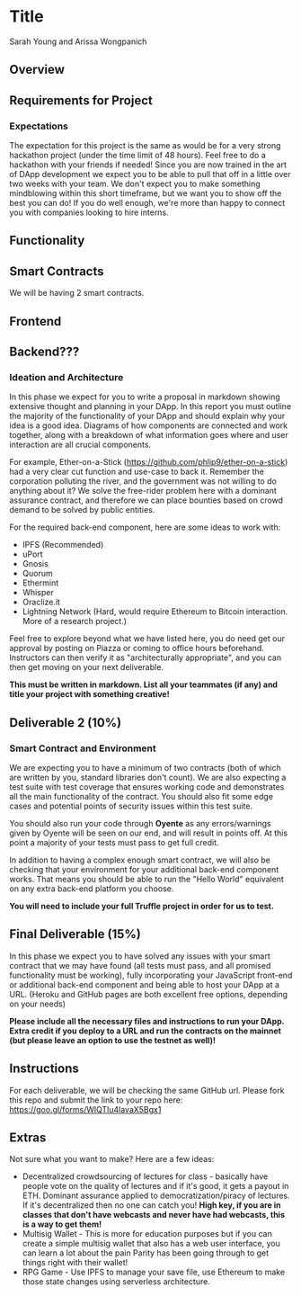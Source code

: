 # Title

Sarah Young and Arissa Wongpanich


## Overview



## Requirements for Project


### Expectations

The expectation for this project is the same as would be for a very strong hackathon project (under the time limit of 48 hours). Feel free to do a hackathon with your friends if needed! Since you are now trained in the art of DApp development we expect you to be able to pull that off in a little over two weeks with your team. We don't expect you to make something mindblowing within this short timeframe, but we want you to show off the best you can do! If you do well enough, we're more than happy to connect you with companies looking to hire interns.

## Functionality

## Smart Contracts

We will be having 2 smart contracts. 

## Frontend

## Backend???

### Ideation and Architecture

In this phase we expect for you to write a proposal in markdown showing extensive thought and planning in your DApp. In this report you must outline the majority of the functionality of your DApp and should explain why your idea is a good idea. Diagrams of how components are connected and work together, along with a breakdown of what information goes where and user interaction are all crucial components.

For example, Ether-on-a-Stick (https://github.com/phlip9/ether-on-a-stick) had a very clear cut function and use-case to back it. Remember the corporation polluting the river, and the government was not willing to do anything about it? We solve the free-rider problem here with a dominant assurance contract, and therefore we can place bounties based on crowd demand to be solved by public entities.

For the required back-end component, here are some ideas to work with:
- IPFS (Recommended)
- uPort
- Gnosis
- Quorum
- Ethermint
- Whisper
- Oraclize.it
- Lightning Network (Hard, would require Ethereum to Bitcoin interaction. More of a research project.)

Feel free to explore beyond what we have listed here, you do need get our approval by posting on Piazza or coming to office hours beforehand. Instructors can then verify it as "architecturally appropriate", and you can then get moving on your next deliverable.

**This must be written in markdown. List all your teammates (if any) and title your project with something creative!**

## Deliverable 2 (10%)

### Smart Contract and Environment

We are expecting you to have a minimum of two contracts (both of which are written by you, standard libraries don't count). We are also expecting a test suite with test coverage that ensures working code and demonstrates all the main functionality of the contract. You should also fit some edge cases and potential points of security issues within this test suite.

You should also run your code through **Oyente** as any errors/warnings given by Oyente will be seen on our end, and will result in points off. At this point a majority of your tests must pass to get full credit.

In addition to having a complex enough smart contract, we will also be checking that your environment for your additional back-end component works. That means you should be able to run the "Hello World" equivalent on any extra back-end platform you choose.

**You will need to include your full Truffle project in order for us to test.**

## Final Deliverable (15%)

In this phase we expect you to have solved any issues with your smart contract that we may have found (all tests must pass, and all promised functionality must be working), fully incorporating your JavaScript front-end or additional back-end component and being able to host your DApp at a URL. (Heroku and GitHub pages are both excellent free options, depending on your needs)

**Please include all the necessary files and instructions to run your DApp. Extra credit if you deploy to a URL and run the contracts on the mainnet (but please leave an option to use the testnet as well)!**

## Instructions

For each deliverable, we will be checking the same GitHub url. Please fork this repo and submit the link to your repo here: https://goo.gl/forms/WlQTlu4lavaX5Bgx1

## Extras

Not sure what you want to make? Here are a few ideas:
 - Decentralized crowdsourcing of lectures for class - basically have people vote on the quality of lectures and if it's good, it gets a payout in ETH. Dominant assurance applied to democratization/piracy of lectures. If it's decentralized then no one can catch you! **High key, if you are in classes that don't have webcasts and never have had webcasts, this is a way to get them!**
 - Multisig Wallet - This is more for education purposes but if you can create a simple multisig wallet that also has a web user interface, you can learn a lot about the pain Parity has been going through to get things right with their wallet!
 - RPG Game - Use IPFS to manage your save file, use Ethereum to make those state changes using serverless architecture.
